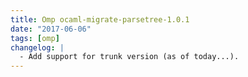 ```yaml
---
title: Omp ocaml-migrate-parsetree-1.0.1
date: "2017-06-06"
tags: [omp]
changelog: |
  - Add support for trunk version (as of today...).
---
```


